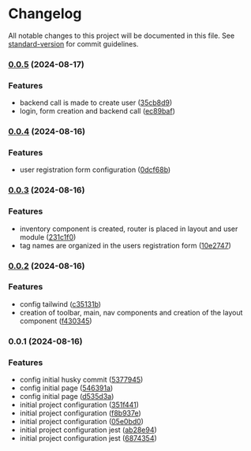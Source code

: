 # Changelog

All notable changes to this project will be documented in this file. See [standard-version](https://github.com/conventional-changelog/standard-version) for commit guidelines.

### [0.0.5](https://github.com/Developerproject2024/app-marketplace-ui/compare/v0.0.4...v0.0.5) (2024-08-17)

### Features

- backend call is made to create user ([35cb8d9](https://github.com/Developerproject2024/app-marketplace-ui/commit/35cb8d968c368bb9f5e351b917d3347ac4580ef1))
- login, form creation and backend call ([ec89baf](https://github.com/Developerproject2024/app-marketplace-ui/commit/ec89baf406421072bdc8790c602f04441fef32d6))

### [0.0.4](https://github.com/Developerproject2024/app-marketplace-ui/compare/v0.0.3...v0.0.4) (2024-08-16)

### Features

- user registration form configuration ([0dcf68b](https://github.com/Developerproject2024/app-marketplace-ui/commit/0dcf68bc802e179e9f8a3c0217663a8fd7328b31))

### [0.0.3](https://github.com/Developerproject2024/app-marketplace-ui/compare/v0.0.2...v0.0.3) (2024-08-16)

### Features

- inventory component is created, router is placed in layout and user module ([231c1f0](https://github.com/Developerproject2024/app-marketplace-ui/commit/231c1f07c744d900aa0d7054cc093b8ede0a28fe))
- tag names are organized in the users registration form ([10e2747](https://github.com/Developerproject2024/app-marketplace-ui/commit/10e27475fe6ed9ad12af1c1ef40288db999797bb))

### [0.0.2](https://github.com/Developerproject2024/app-marketplace-ui/compare/v0.0.1...v0.0.2) (2024-08-16)

### Features

- config tailwind ([c35131b](https://github.com/Developerproject2024/app-marketplace-ui/commit/c35131bd60531d22fd369b7fa30aa18436a0714d))
- creation of toolbar, main, nav components and creation of the layout component ([f430345](https://github.com/Developerproject2024/app-marketplace-ui/commit/f430345e0c3e47fe2819696e383051cee1be5771))

### 0.0.1 (2024-08-16)

### Features

- config initial husky commit ([5377945](https://github.com/Developerproject2024/app-marketplace-ui/commit/53779459a3360db4b4948327070aa4f58d78d548))
- config initial page ([546391a](https://github.com/Developerproject2024/app-marketplace-ui/commit/546391a4de7c82d26644b5dc68a981457ea53f3c))
- config initial page ([d535d3a](https://github.com/Developerproject2024/app-marketplace-ui/commit/d535d3a91fdba684d344891c241c824953a695d2))
- initial project configuration ([351f441](https://github.com/Developerproject2024/app-marketplace-ui/commit/351f441cf6633ba8658915a4c3d5b3866e2716ff))
- initial project configuration ([f8b937e](https://github.com/Developerproject2024/app-marketplace-ui/commit/f8b937eb6f111cb0e62a89757841fe15fcc27851))
- initial project configuration ([05e0bd0](https://github.com/Developerproject2024/app-marketplace-ui/commit/05e0bd0bbd6c7bf8ee5de1e44ccda164d3b72e65))
- initial project configuration jest ([ab28e94](https://github.com/Developerproject2024/app-marketplace-ui/commit/ab28e94c66028dfba1f5ab72818865003061aba1))
- initial project configuration jest ([6874354](https://github.com/Developerproject2024/app-marketplace-ui/commit/68743546e0cb84ca84becd7f5034d37e166ceef1))
